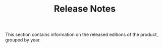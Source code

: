 ﻿---
id: "release-notes"
url: "assembly/release-notes"
title: "Release Notes"
weight: 3
productName: "GroupDocs.Assembly Cloud"
description: "GroupDocs Assembly Cloud release notes, grouped by year."
keywords: "groupdocs assembly cloud release edition product version"
---

This section contains information on the released editions of the product, grouped by year.
